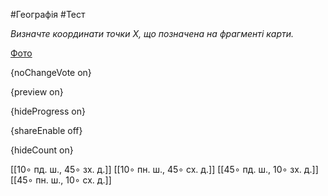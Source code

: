 #Географія #Тест

*Визначте координати точки X, що позначена на фрагменті карти.*

[Фото](https://zno.osvita.ua//doc/images/znotest/25/2504/4_6.jpg)

{noChangeVote on}

{preview on}

{hideProgress on}

{shareEnable off}

{hideCount on}

[[10∘ пд. ш., 45∘ зх. д.]]
[[10∘ пн. ш., 45∘ сх. д.]]
[[45∘ пд. ш., 10∘ зх. д.]]
[[45∘ пн. ш., 10∘ сх. д.]]
